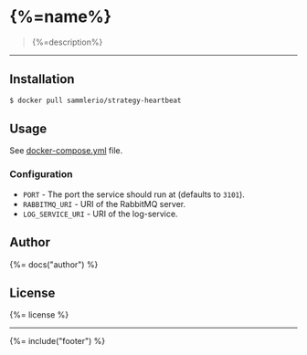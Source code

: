 # {%=name%}

> {%=description%}

---

## Installation

```sh
$ docker pull sammlerio/strategy-heartbeat
```

## Usage

See [docker-compose.yml](./docker-compose.yml) file.

### Configuration

- `PORT` - The port the service should run at (defaults to `3101`).
- `RABBITMQ_URI` - URI of the RabbitMQ server.
- `LOG_SERVICE_URI` -  URI of the log-service.

## Author
{%= docs("author") %}

## License
{%= license %}

***

{%= include("footer") %}